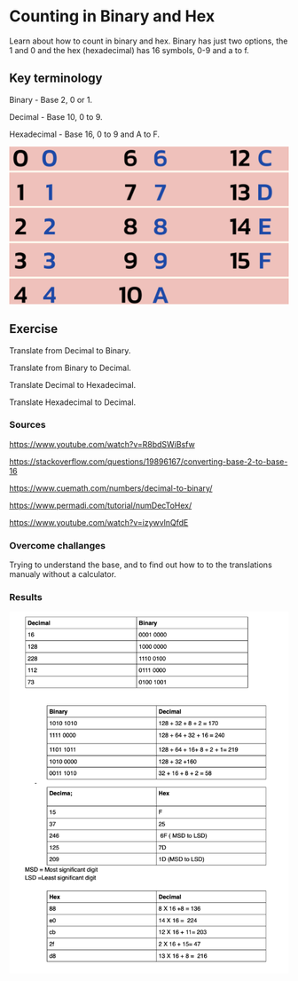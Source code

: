 # Counting in Binary and Hex

Learn about how to count in binary and hex. Binary has just two options, the 1 and 0 and the hex (hexadecimal) has 16 symbols, 0-9 and a to f.

## Key terminology

Binary - Base 2, 0 or 1.

Decimal - Base 10, 0 to 9.

Hexadecimal -  Base 16, 0 to 9 and A to F.

![screenshot](../00_includes/ntw/HEX.png)


## Exercise


Translate from Decimal to Binary.

Translate from Binary to Decimal.

Translate Decimal to Hexadecimal.

Translate Hexadecimal to Decimal.

### Sources

https://www.youtube.com/watch?v=R8bdSWiBsfw

https://stackoverflow.com/questions/19896167/converting-base-2-to-base-16

https://www.cuemath.com/numbers/decimal-to-binary/


https://www.permadi.com/tutorial/numDecToHex/


https://www.youtube.com/watch?v=izywvlnQfdE

### Overcome challanges

Trying to understand the base, and to find out how to to the translations manualy without a calculator.

### Results

![screenshot](../00_includes/ntw/binhex.png)




